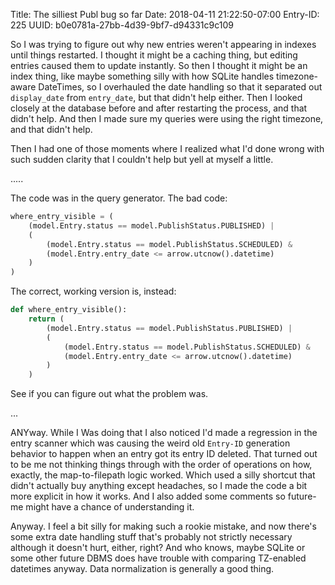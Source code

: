 Title: The silliest Publ bug so far
Date: 2018-04-11 21:22:50-07:00
Entry-ID: 225
UUID: b0e0781a-27bb-4d39-9bf7-d94331c9c109

So I was trying to figure out why new entries weren't appearing in indexes until
things restarted. I thought it might be a caching thing, but editing entries caused
them to update instantly. So then I thought it might be an index thing, like maybe
something silly with how SQLite handles timezone-aware DateTimes, so I overhauled
the date handling so that it separated out `display_date` from `entry_date`, but
that didn't help either. Then I looked closely at the database before and after
restarting the process, and that didn't help. And then I made sure my queries
were using the right timezone, and that didn't help.

Then I had one of those moments where I realized what I'd done wrong with such
sudden clarity that I couldn't help but yell at myself a little.

.....

The code was in the query generator. The bad code:

```python
where_entry_visible = (
    (model.Entry.status == model.PublishStatus.PUBLISHED) |
    (
        (model.Entry.status == model.PublishStatus.SCHEDULED) &
        (model.Entry.entry_date <= arrow.utcnow().datetime)
    )
)
```

The correct, working version is, instead:

```python
def where_entry_visible():
    return (
        (model.Entry.status == model.PublishStatus.PUBLISHED) |
        (
            (model.Entry.status == model.PublishStatus.SCHEDULED) &
            (model.Entry.entry_date <= arrow.utcnow().datetime)
        )
    )
```

See if you can figure out what the problem was.

...

ANYway. While I Was doing that I also noticed I'd made a regression in the
entry scanner which was causing the weird old `Entry-ID` generation behavior
to happen when an entry got its entry ID deleted. That turned out to be me
not thinking things through with the order of operations on how, exactly, the
map-to-filepath logic worked. Which used a silly shortcut that didn't actually
buy anything except headaches, so I made the code a bit more explicit in how
it works. And I also added some comments so future-me might have a chance of
understanding it.

Anyway. I feel a bit silly for making such a rookie mistake, and now there's some
extra date handling stuff that's probably not strictly necessary although it doesn't
hurt, either, right? And who knows, maybe SQLite or some other future DBMS
does have trouble with comparing TZ-enabled datetimes anyway. Data normalization
is generally a good thing.
